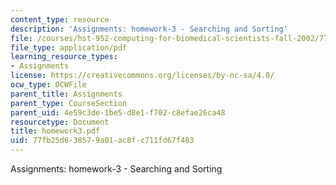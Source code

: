 ```yaml
---
content_type: resource
description: 'Assignments: homework-3 - Searching and Sorting'
file: /courses/hst-952-computing-for-biomedical-scientists-fall-2002/77fb25d638579a01ac8fc711fd67f483_homework3.pdf
file_type: application/pdf
learning_resource_types:
- Assignments
license: https://creativecommons.org/licenses/by-nc-sa/4.0/
ocw_type: OCWFile
parent_title: Assignments
parent_type: CourseSection
parent_uid: 4e59c3de-1be5-d8e1-f702-c8efae26ca48
resourcetype: Document
title: homework3.pdf
uid: 77fb25d6-3857-9a01-ac8f-c711fd67f483
---
```

Assignments: homework-3 - Searching and Sorting